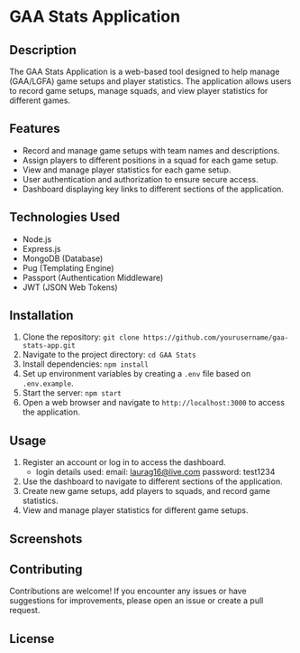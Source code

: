 # GAA Stats Application

## Description

The GAA Stats Application is a web-based tool designed to help manage (GAA/LGFA) game setups and player statistics. The application allows users to record game setups, manage squads, and view player statistics for different games.

## Features

- Record and manage game setups with team names and descriptions.
- Assign players to different positions in a squad for each game setup.
- View and manage player statistics for each game setup.
- User authentication and authorization to ensure secure access.
- Dashboard displaying key links to different sections of the application.

## Technologies Used

- Node.js
- Express.js
- MongoDB (Database)
- Pug (Templating Engine)
- Passport (Authentication Middleware)
- JWT (JSON Web Tokens)

## Installation

1. Clone the repository: `git clone https://github.com/yourusername/gaa-stats-app.git`
2. Navigate to the project directory: `cd GAA Stats`
3. Install dependencies: `npm install`
4. Set up environment variables by creating a `.env` file based on `.env.example`.
5. Start the server: `npm start`
6. Open a web browser and navigate to `http://localhost:3000` to access the application.

## Usage

1. Register an account or log in to access the dashboard.
   - login details used:
     email: laurag16@live.com
     password: test1234
2. Use the dashboard to navigate to different sections of the application.
3. Create new game setups, add players to squads, and record game statistics.
4. View and manage player statistics for different game setups.

## Screenshots

## Contributing

Contributions are welcome! If you encounter any issues or have suggestions for improvements, please open an issue or create a pull request.

## License
